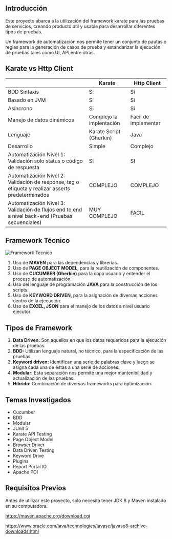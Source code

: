 ## Introducción

Este proyecto abarca a la utilización del framework karate para las pruebas de servicios, creando producto util y usable para desarrollar diferentes tipos de pruebas.

Un framework de automatización nos permite tener un conjunto de pautas o reglas para la generación de casos de prueba y estandarizar la ejecución de pruebas tales como UI, API,entre otras.

## Karate vs Http Client

| | Karate | Http Client|
|---|---|---|
BDD Sintaxis | Si | Si
Basado en JVM | Si | Si
Asíncrono | Si | Si
Manejo de datos dinámicos | Complejo la implentación | Facil de implementar
Lenguaje | Karate Script (Gherkin) | Java
Desarrollo | Simple | Complejo
Automatización Nivel 1: Validación solo status o código de respuesta |	SI	| SI
Automatización Nivel 2: Validación de response, tag o etiqueta y realizar asserts predeterminados | COMPLEJO | COMPLEJO
Automatización Nivel 3: Validación de flujos end to end a nivel back-end (Pruebas secuenciales) | MUY COMPLEJO | FACIL

<!-- ![Desarrollo](https://www.mobilelive.ca/wp-content/uploads/2020/11/42-1.jpg) -->

## Framework Técnico

![Framework Tecnico](/images/overview/framework-tecnico.png)

1. Uso de **MAVEN** para las dependencias y librerías.
2. Uso de **PAGE OBJECT MODEL**, para la reutilización de componentes.
3. Uso de **CUCUMBER (Gherkin)** para la capa usuario y entender el proceso de automatización.
4. Uso del lenguaje de programación **JAVA** para la construcción de los scripts.
5. Uso de **KEYWORD DRIVEN**, para la asignación de diversas acciones dentro de la ejecución.
6. Uso de **EXCEL, JSON** para el manejo de los datos a nivel usuario ejecutor

## Tipos de Framework

1. **Data Driven:** Son aquellos en que los datos requeridos para la ejecución de las pruebas​.
2. **BDD:** Utilizan lenguaje natural, no técnico, para la especificación de las pruebas.​
3. **Keyword driven:** Identifican una serie de palabras clave y luego se asigna cada una de éstas a una serie de acciones​.
4. **Modular:** Esta separación nos permite una mejor mantenibilidad y actualización de las pruebas.​
5. **Híbrido:** Combinación de diversos frameworks para optimización.

## Temas Investigados

- Cucumber
- BDD
- Modular
- JUnit 5
- Karate API Testing
- Page Object Model
- Browser Driver
- Data Driven Testing
- Keyword Drive
- Plugins
- Report Portal IO
- Apache POI

## Requisitos Previos

Antes de utilizar este proyecto, solo necesita tener JDK 8 y Maven instalado en su computadora.

<https://maven.apache.org/download.cgi>

<https://www.oracle.com/java/technologies/javase/javase8-archive-downloads.html>

